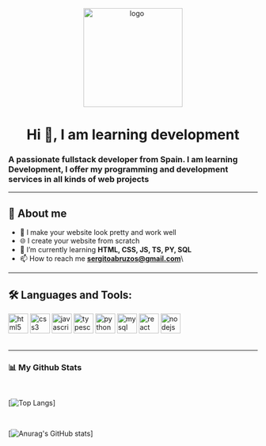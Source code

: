 <div id="header">
<center>
    <img src="https://media.giphy.com/media/2IudUHdI075HL02Pkk/giphy.gif" alt="logo" width="200"/>
    <h1>Hi 👋, I am learning development</h1>
</center>
    <h3 aling="center">A passionate fullstack developer from Spain. I am learning Development, I offer my programming and development services in all kinds of web projects</h3>
</div>

---

## 📝 About me

- 🧡 I make your website look pretty and work well
- 🌐 I create your website from scratch
- 🌱 I’m currently learning **HTML, CSS, JS, TS, PY, SQL**
- 📫 How to reach me **sergitoabruzos@gmail.com**\

---

## 🛠️ Languages and Tools:
<div>
  <img src="https://cdn.jsdelivr.net/gh/devicons/devicon/icons/html5/html5-original-wordmark.svg" alt="html5" width="40" height="40"/>
  <img src="https://cdn.jsdelivr.net/gh/devicons/devicon/icons/css3/css3-original-wordmark.svg" alt="css3" width="40" height="40"/>
  <img src="https://cdn.jsdelivr.net/gh/devicons/devicon/icons/javascript/javascript-original.svg" alt="javascript" width="40" height="40"/>
  <img src="https://cdn.jsdelivr.net/gh/devicons/devicon/icons/typescript/typescript-original.svg" alt="typescript" width="40" height="40"/>
  <img src="https://cdn.jsdelivr.net/gh/devicons/devicon/icons/python/python-original.svg" alt="python" width="40" height="40"/>
  <img src="https://cdn.jsdelivr.net/gh/devicons/devicon/icons/mysql/mysql-original-wordmark.svg" alt="mysql" width="40" height="40"/>
  <img src="https://cdn.jsdelivr.net/gh/devicons/devicon/icons/react/react-original-wordmark.svg" alt="react" width="40" height="40"/>
  <img src="https://cdn.jsdelivr.net/gh/devicons/devicon/icons/nodejs/nodejs-original-wordmark.svg" alt="nodejs" width="40" height="40"/>
</div>

<br>

---

### 📊 My Github Stats
<br>


[![Top Langs](https://github-readme-stats.vercel.app/api/top-langs/?username=Mrheaven778&layout=compact&theme=jolly&border_radius=1&locale=es)]

<br>

[![Anurag's GitHub stats](https://github-readme-stats.vercel.app/api?username=Mrheaven778&show_icons=true&theme=jolly&border_radius=1&locale=es)]

